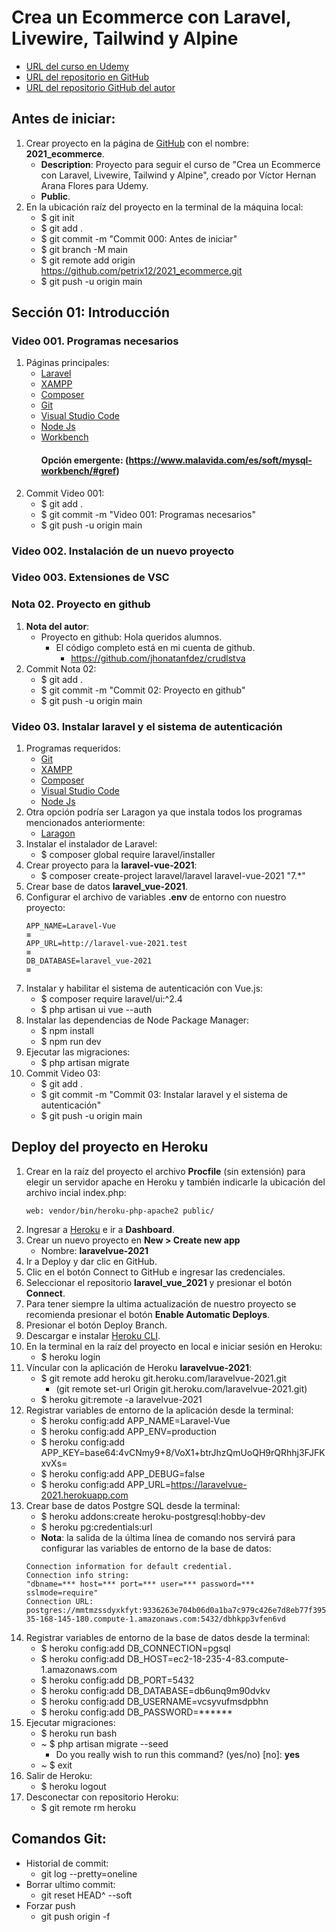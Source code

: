 # Crea un Ecommerce con Laravel, Livewire, Tailwind y Alpine
+ [URL del curso en Udemy](https://www.udemy.com/course/crea-un-ecommerce-con-laravel-livewire-tailwind-y-alpine)
+ [URL del repositorio en GitHub](https://github.com/petrix12/2021_ecommerce.git)
+ [URL del repositorio GitHub del autor]()

## Antes de iniciar:
1. Crear proyecto en la página de [GitHub](https://github.com) con el nombre: **2021_ecommerce**.
    + **Description**: Proyecto para seguir el curso de "Crea un Ecommerce con Laravel, Livewire, Tailwind y Alpine", creado por Víctor Hernan Arana Flores para Udemy.
    + **Public**.
2. En la ubicación raíz del proyecto en la terminal de la máquina local:
    + $ git init
    + $ git add .
    + $ git commit -m "Commit 000: Antes de iniciar"
    + $ git branch -M main
    + $ git remote add origin https://github.com/petrix12/2021_ecommerce.git
    + $ git push -u origin main

## Sección 01: Introducción

### Video 001. Programas necesarios
1. Páginas principales:
	+ [Laravel](https://laravel.com)
	+ [XAMPP](https://www.apachefriends.org/es/index.html)
	+ [Composer](https://getcomposer.org)
	+ [Git](https://git-scm.com)
    + [Visual Studio Code](https://code.visualstudio.com)
    + [Node Js](https://nodejs.org/es)
    + [Workbench](https://dev.mysql.com/downloads/workbench)
        #### Opción emergente: (https://www.malavida.com/es/soft/mysql-workbench/#gref)
2. Commit Video 001:
    + $ git add .
    + $ git commit -m "Video 001: Programas necesarios"
    + $ git push -u origin main

### Video 002. Instalación de un nuevo proyecto




### Video 003. Extensiones de VSC



### Nota 02. Proyecto en github
1. **Nota del autor**:
    + Proyecto en github: Hola queridos alumnos.
        + El código completo está en mi cuenta de github.
            + https://github.com/jhonatanfdez/crudlstva
2. Commit Nota 02:
    + $ git add .
    + $ git commit -m "Commit 02: Proyecto en github"
    + $ git push -u origin main

### Video 03. Instalar laravel y el sistema de autenticación
1. Programas requeridos:
    + [Git](https://git-scm.com/downloads)
    + [XAMPP](https://www.apachefriends.org/es/download.html)
    + [Composer](https://getcomposer.org)
    + [Visual Studio Code](https://code.visualstudio.com/download)
    + [Node Js](https://nodejs.org)
2. Otra opción podría ser Laragon ya que instala todos los programas mencionados anteriormente:
    + [Laragon](https://laragon.org/download/index.html)
3. Instalar el instalador de Laravel:
    + $ composer global require laravel/installer
4. Crear proyecto para la **laravel-vue-2021**:
    + $ composer create-project laravel/laravel laravel-vue-2021 "7.*"
5. Crear base de datos **laravel_vue-2021**.
6. Configurar el archivo de variables **.env** de entorno con nuestro proyecto:
    ```env
    APP_NAME=Laravel-Vue
    ≡
    APP_URL=http://laravel-vue-2021.test
    ≡
    DB_DATABASE=laravel_vue-2021
    ≡
    ```
7. Instalar y habilitar el sistema de autenticación con Vue.js:
    + $ composer require laravel/ui:^2.4
    + $ php artisan ui vue --auth
8. Instalar las dependencias de Node Package Manager:
    + $ npm install
    + $ npm run dev
9. Ejecutar las migraciones:
    + $ php artisan migrate
10. Commit Video 03:
    + $ git add .
    + $ git commit -m "Commit 03: Instalar laravel y el sistema de autenticación"
    + $ git push -u origin main



## Deploy del proyecto en Heroku
1. Crear en la raíz del proyecto el archivo **Procfile** (sin extensión) para elegir un servidor apache en Heroku y también indicarle la ubicación del archivo incial index.php:
    ```
    web: vendor/bin/heroku-php-apache2 public/
    ```
2. Ingresar a [Heroku](https://dashboard.heroku.com/apps) e ir a **Dashboard**.
3. Crear un nuevo proyecto en **New > Create new app**
    + Nombre: **laravelvue-2021**
4. Ir a Deploy y dar clic en GitHub.
5. Clic en el botón Connect to GitHub e ingresar las credenciales.
6. Seleccionar el repositorio **laravel_vue_2021** y presionar el botón **Connect**.
7. Para tener siempre la ultima actualización de nuestro proyecto se recomienda presionar el botón **Enable Automatic Deploys**.
8. Presionar el botón Deploy Branch.
9. Descargar e instalar [Heroku CLI](https://devcenter.heroku.com/articles/heroku-cli).
10. En la terminal en la raíz del proyecto en local e iniciar sesión en Heroku:
    + $ heroku login
11. Víncular con la aplicación de Heroku **laravelvue-2021**:
    + $ git remote add heroku git.heroku.com/laravelvue-2021.git
        + (git remote set-url Origin git.heroku.com/laravelvue-2021.git)
    + $ heroku git:remote -a laravelvue-2021
12. Registrar variables de entorno de la aplicación desde la terminal:
    + $ heroku config:add APP_NAME=Laravel-Vue
    + $ heroku config:add APP_ENV=production
    + $ heroku config:add APP_KEY=base64:4vCNmy9+8/VoX1+btrJhzQmUoQH9rQRhhj3FJFKxvXs=
    + $ heroku config:add APP_DEBUG=false
    + $ heroku config:add APP_URL=https://laravelvue-2021.herokuapp.com
13. Crear base de datos Postgre SQL desde la terminal:
    + $ heroku addons:create heroku-postgresql:hobby-dev
    + $ heroku pg:credentials:url
    + **Nota**: la salida de la última línea de comando nos servirá para configurar las variables de entorno de la base de datos:
    ```
    Connection information for default credential.
    Connection info string:
    "dbname=*** host=*** port=*** user=*** password=*** sslmode=require"
    Connection URL:
    postgres://mmtmzssdyxkfyt:9336263e704b06d0a1ba7c979c426e7d8eb77f3958e4114cea9a21973ba08d84@ec2-35-168-145-180.compute-1.amazonaws.com:5432/dbhkpp3vfen6vd
    ```
14. Registrar variables de entorno de la base de datos desde la terminal:
    + $ heroku config:add DB_CONNECTION=pgsql
    + $ heroku config:add DB_HOST=ec2-18-235-4-83.compute-1.amazonaws.com
    + $ heroku config:add DB_PORT=5432
    + $ heroku config:add DB_DATABASE=db6unq9m90dvkv
    + $ heroku config:add DB_USERNAME=vcsyvufmsdpbhn
    + $ heroku config:add DB_PASSWORD=******
15. Ejecutar migraciones:
    + $ heroku run bash
    + ~ $ php artisan migrate --seed
        + Do you really wish to run this command? (yes/no) [no]: **yes**
    + ~ $ exit
16. Salir de Heroku:
    + $ heroku logout
17. Desconectar con repositorio Heroku:
    + $ git remote rm heroku

## Comandos Git:
+ Historial de commit:
    + git log --pretty=oneline
+ Borrar ultimo commit:
    + git reset HEAD^ --soft
+ Forzar push
    + git push origin -f
